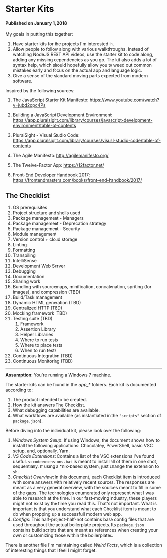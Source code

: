 # Starter Kits

#### Published on January 1, 2018

My goals in putting this together:

1. Have starter kits for the projects I'm interested in.
1. Allow people to follow along with various walkthroughs. Instead of watching NodeJS REST API videos, use the starter kit to code along, adding any missing dependencies as you go. The kit also adds a lot of syntax help, which should hopefully allow you to weed out common mistakes early and focus on the actual app and language logic.
1. Give a sense of the standard moving parts expected from modern software.

Inspired by the following sources:

1. The JavaScript Starter Kit Manifesto:
   https://www.youtube.com/watch?v=jubd2opc4Ps

2. Building a JavaScript Development Environment:
   https://app.pluralsight.com/library/courses/javascript-development-environment/table-of-contents

3. PluralSight - Visual Studio Code:
   https://app.pluralsight.com/library/courses/visual-studio-code/table-of-contents

4. The Agile Manifesto: http://agilemanifesto.org/

5. The Twelve-Factor App: https://12factor.net/

6. Front-End Developer Handbook 2017: https://frontendmasters.com/books/front-end-handbook/2017/

## The Checklist

1. OS prerequisites
1. Project structure and shells used
1. Package management - Managers
1. Package management - Deprecation strategy
1. Package management - Security
1. Module management
1. Version control + cloud storage
1. Linting
1. Formatting
1. Transpiling
1. IntelliSense
1. Development Web Server
1. Debugging
1. Documentation
1. Sharing work
1. Bundling with sourcemaps, minification, concatenation, spriting (for images), and compression (TBD)
1. Build/Task management
1. Dynamic HTML generation (TBD)
1. Centralized HTTP (TBD)
1. Mocking framework (TBD)
1. Testing suite (TBD)
   1. Framework
   1. Assertion Library
   1. Helper Libraries
   1. Where to run tests
   1. Where to place tests
   1. When to run tests
1. Continuous Integration (TBD)
1. Continuous Monitoring (TBD)

---

**Assumption**: You're running a Windows 7 machine.

The starter kits can be found in the _app\_\*_ folders. Each kit is documented according to:

1. The product intended to be created.
1. How the kit answers The Checklist.
1. What debugging capabilities are available.
1. What workflows are available (as instantiated in the `"scripts"` section of `package.json`).

Before diving into the individual kit, please look over the following:

1. _Windows System Setup_: If using Windows, the document shows how to install the following applications: Chocolatey, PowerShell, basic VSC setup, and, optionally, Yarn.
1. _VS Code Extensions_: Contains a list of the VSC extensions I've found useful. `vscodeextensions.bat` is meant to install all of them in one shot, sequentially. If using a \*nix-based system, just change the extension to `sh`.
1. _Checklist Overview_: In this document, each Checklist item is introduced with some answers with relatively recent sources. The responses are meant as a very general overview, with the sources meant to fill in some of the gaps. The technologies enumerated only represent what I was able to research at the time. In our fast-moving industry, these players might not exist by the time you read this. That's not important. What is important is that you understand what each Checklist item is meant to do when propping up a successfull modern web app.
1. _Configs_: This half-project-half-not contains base config files that are used throughout the actual boilerplate projects. Its `package.json` contains build scripts that are meant as references when creating your own or customizing those within the boilerplates.

There is another file I'm maintaining called _Weird Facts_, which is a collection of interesting things that I feel I might forget.

<!-- 12. ReactJS support
//Runtime dependencies
> npm install --save react react-dom eslint-plugin-react
> install-peerdeps eslint-plugin-react
If you want to avoid ES2015 class syntax:
> npm install create-react-class
Add Babel support for ReactJS
> npm install babel-preset-react -->
